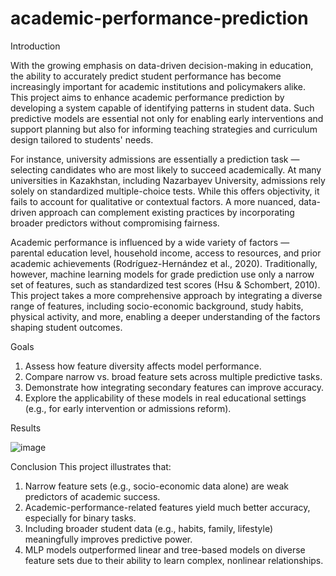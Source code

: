 # academic-performance-prediction
Introduction

With the growing emphasis on data-driven decision-making in education, the ability to accurately predict student performance has become increasingly important for academic institutions and policymakers alike. This project aims to enhance academic performance prediction by developing a system capable of identifying patterns in student data. Such predictive models are essential not only for enabling early interventions and support planning but also for informing teaching strategies and curriculum design tailored to students' needs.

For instance, university admissions are essentially a prediction task — selecting candidates who are most likely to succeed academically. At many universities in Kazakhstan, including Nazarbayev University, admissions rely solely on standardized multiple-choice tests. While this offers objectivity, it fails to account for qualitative or contextual factors. A more nuanced, data-driven approach can complement existing practices by incorporating broader predictors without compromising fairness.

Academic performance is influenced by a wide variety of factors — parental education level, household income, access to resources, and prior academic achievements (Rodríguez-Hernández et al., 2020). Traditionally, however, machine learning models for grade prediction use only a narrow set of features, such as standardized test scores (Hsu & Schombert, 2010). This project takes a more comprehensive approach by integrating a diverse range of features, including socio-economic background, study habits, physical activity, and more, enabling a deeper understanding of the factors shaping student outcomes.

Goals
1) Assess how feature diversity affects model performance.
2) Compare narrow vs. broad feature sets across multiple predictive tasks.
3) Demonstrate how integrating secondary features can improve accuracy.
4) Explore the applicability of these models in real educational settings (e.g., for early intervention or admissions reform).


Results


![image](https://github.com/user-attachments/assets/d113b37d-ef9b-4d4c-91af-539218efbfa1)


Conclusion
This project illustrates that:

1) Narrow feature sets (e.g., socio-economic data alone) are weak predictors of academic success.
2) Academic-performance-related features yield much better accuracy, especially for binary tasks.
3) Including broader student data (e.g., habits, family, lifestyle) meaningfully improves predictive power.
4) MLP models outperformed linear and tree-based models on diverse feature sets due to their ability to learn complex, nonlinear relationships.
